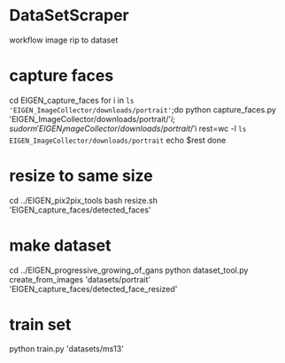 # DataSetScraper
workflow image rip to dataset

# capture faces 
cd EIGEN_capture_faces
for i in `ls 'EIGEN_ImageCollector/downloads/portrait'`;do 
	python capture_faces.py 'EIGEN_ImageCollector/downloads/portrait/'$i; 
	sudo rm 'EIGEN_ImageCollector/downloads/portrait/'$i
	rest=wc -l `ls EIGEN_ImageCollector/downloads/portrait`
	echo $rest
done
# resize to same size
cd ../EIGEN_pix2pix_tools
bash resize.sh 'EIGEN_capture_faces/detected_faces'

# make dataset
cd ../EIGEN_progressive_growing_of_gans
python dataset_tool.py create_from_images 'datasets/portrait' 'EIGEN_capture_faces/detected_face_resized' 

# train set
python train.py 'datasets/ms13'
